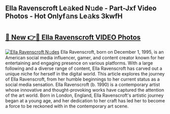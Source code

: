 ## Ella Ravenscroft Le𝚊ked N𝚞de - Part-Jxf Video Photos - Hot Onlyf𝚊ns Le𝚊ks 3kwfH

# <h2><a href="http://ab26949.deff.icu/?id=Ella+Ravenscroft">🔗 New 👉🔴 Ella Ravenscroft VIDEO Photos</a></h2>

[![Ella Ravenscroft N𝚞des](https://i.imgur.com/rIISA9y.gif)](http://ab26949.deff.icu/?id=Ella+Ravenscroft)
Ella Ravenscroft, born on December 1, 1995, is an American social media influencer, gamer, and content creator known for her entertaining and engaging presence on various platforms. With a large following and a diverse range of content, Ella Ravenscroft has carved out a unique niche for herself in the digital world. This article explores the journey of Ella Ravenscroft, from her humble beginnings to her current status as a social media sensation. Ella Ravenscroft (b. 1990) is a contemporary artist whose innovative and thought-provoking works have captured the attention of the art world. Born in London, England, Ella Ravenscroft's artistic journey began at a young age, and her dedication to her craft has led her to become a force to be reckoned with in the contemporary art scene.
